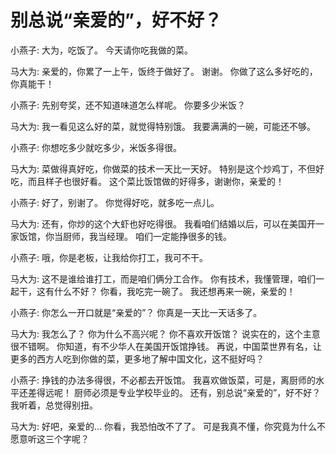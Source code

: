 # 别总说“亲爱的”，好不好？

小燕子:
大为，吃饭了。
今天请你吃我做的菜。

马大为:
亲爱的，你累了一上午，饭终于做好了。
谢谢。
你做了这么多好吃的，你真能干！

小燕子:
先别夸奖，还不知道味道怎么样呢。
你要多少米饭？

马大为:
我一看见这么好的菜，就觉得特别饿。
我要满满的一碗，可能还不够。

小燕子:
你想吃多少就吃多少，米饭多得很。

马大为:
菜做得真好吃，你做菜的技术一天比一天好。
特别是这个炒鸡丁，不但好吃，而且样子也很好看。
这个菜比饭馆做的好得多，谢谢你，亲爱的！

小燕子:
好了，别谢了。
你觉得好吃，就多吃一点儿。

马大为:
还有，你炒的这个大虾也好吃得很。
我看咱们结婚以后，可以在美国开一家饭馆，你当厨师，我当经理。
咱们一定能挣很多的钱。

小燕子:
哦，你是老板，让我给你打工，我可不干。

马大为:
这不是谁给谁打工，而是咱们俩分工合作。
你有技术，我懂管理，咱们一起干，这有什么不好？
你看，我吃完一碗了。
我还想再来一碗，亲爱的！

小燕子:
你怎么一开口就是“亲爱的”？
你真是一天比一天话多了。

马大为:
我怎么了？
你为什么不高兴呢？
你不喜欢开饭馆？
说实在的，这个主意很不错啊。
你知道，有不少华人在美国开饭馆挣钱。
再说，中国菜世界有名，让更多的西方人吃到你做的菜，更多地了解中国文化，这不挺好吗？

小燕子:
挣钱的办法多得很，不必都去开饭馆。
我喜欢做饭菜，可是，离厨师的水平还差得远呢！
厨师必须是专业学校毕业的。
还有，别总说“亲爱的”，好不好？
我听着，总觉得别扭。

马大为:
好吧，亲爱的...
你看，我恐怕改不了了。
可是我真不懂，你究竟为什么不愿意听这三个字呢？
